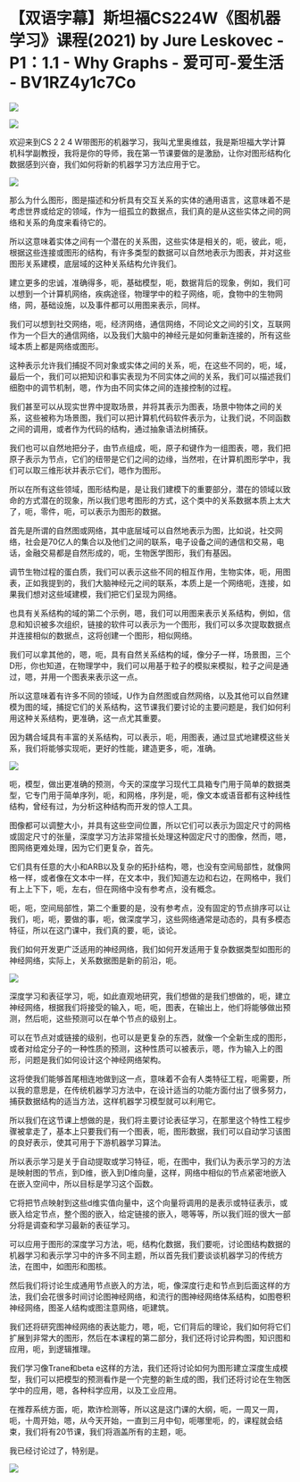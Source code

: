 # 【双语字幕】斯坦福CS224W《图机器学习》课程(2021) by Jure Leskovec - P1：1.1 - Why Graphs - 爱可可-爱生活 - BV1RZ4y1c7Co

![](img/39d659b0d9b209f97a58cbc9c9fcc377_0.png)

![](img/39d659b0d9b209f97a58cbc9c9fcc377_1.png)

欢迎来到CS 2 2 4 W带图形的机器学习，我叫尤里奥维兹，我是斯坦福大学计算机科学副教授，我将是你的导师，我在第一节课要做的是激励，让你对图形结构化数据感到兴奋，我们如何将新的机器学习方法应用于它。



![](img/39d659b0d9b209f97a58cbc9c9fcc377_3.png)

那么为什么图形，图是描述和分析具有交互关系的实体的通用语言，这意味着不是考虑世界或给定的领域，作为一组孤立的数据点，我们真的是从这些实体之间的网络和关系的角度来看待它的。

所以这意味着实体之间有一个潜在的关系图，这些实体是相关的，呃，彼此，呃，根据这些连接或图形的结构，有许多类型的数据可以自然地表示为图表，并对这些图形关系建模，底层域的这种关系结构允许我们。

建立更多的忠诚，准确得多，呃，基础模型，呃，数据背后的现象，例如，我们可以想到一个计算机网络，疾病途径，物理学中的粒子网络，呃，食物中的生物网络，网，基础设施，以及事件都可以用图来表示，同样。

我们可以想到社交网络，呃，经济网络，通信网络，不同论文之间的引文，互联网作为一个巨大的通信网络，以及我们大脑中的神经元是如何重新连接的，所有这些域本质上都是网络或图形。

这种表示允许我们捕捉不同对象或实体之间的关系，呃，在这些不同的，呃，域，最后一个，我们可以把知识和事实表现为不同实体之间的关系，我们可以描述我们细胞中的调节机制，嗯，作为由不同实体之间的连接控制的过程。

我们甚至可以从现实世界中提取场景，并将其表示为图表，场景中物体之间的关系，这些被称为场景图，我们可以把计算机代码软件表示为，让我们说，不同函数之间的调用，或者作为代码的结构，通过抽象语法树捕获。

我们也可以自然地把分子，由节点组成，呃，原子和键作为一组图表，嗯，我们把原子表示为节点，它们的纽带是它们之间的边缘，当然啦，在计算机图形学中，我们可以取三维形状并表示它们，嗯作为图形。

所以在所有这些领域，图形结构是，是让我们建模下的重要部分，潜在的领域以致命的方式潜在的现象，所以我们思考图形的方式，这个类中的关系数据本质上太大了，呃，零件，呃，可以表示为图形的数据。

首先是所谓的自然图或网络，其中底层域可以自然地表示为图，比如说，社交网络，社会是70亿人的集合以及他们之间的联系，电子设备之间的通信和交易，电话，金融交易都是自然形成的，呃，生物医学图形，我们有基因。

调节生物过程的蛋白质，我们可以表示这些不同的相互作用，生物实体，呃，用图表，正如我提到的，我们大脑神经元之间的联系，本质上是一个网络呃，连接，如果我们想对这些域建模，我们把它们呈现为网络。

也具有关系结构的域的第二个示例，嗯，我们可以用图来表示关系结构，例如，信息和知识被多次组织，链接的软件可以表示为一个图形，我们可以多次提取数据点并连接相似的数据点，这将创建一个图形，相似网络。

我们可以拿其他的，嗯，呃，具有自然关系结构的域，像分子一样，场景图，三个D形，你也知道，在物理学中，我们可以用基于粒子的模拟来模拟，粒子之间是通过，嗯，并用一个图表来表示这一点。

所以这意味着有许多不同的领域，U作为自然图或自然网络，以及其他可以自然建模为图的域，捕捉它们的关系结构，这节课我们要讨论的主要问题是，我们如何利用这种关系结构，更准确，这一点尤其重要。

因为耦合域具有丰富的关系结构，可以表示，呃，用图表，通过显式地建模这些关系，我们将能够实现呃，更好的性能，建造更多，呃，准确。



![](img/39d659b0d9b209f97a58cbc9c9fcc377_5.png)

呃，模型，做出更准确的预测，今天的深度学习现代工具箱专门用于简单的数据类型，它专门用于简单序列，呃，和网格，序列是，呃，像文本或语音都有这种线性结构，曾经有过，为分析这种结构而开发的惊人工具。

图像都可以调整大小，并具有这些空间位置，所以它们可以表示为固定尺寸的网格或固定尺寸的张量，深度学习方法非常擅长处理这种固定尺寸的图像，然而，嗯，图网络更难处理，因为它们更复杂，首先。

它们具有任意的大小和ARB以及复杂的拓扑结构，嗯，也没有空间局部性，就像网格一样，或者像在文本中一样，在文本中，我们知道左边和右边，在网格中，我们有上上下下，呃，左右，但在网络中没有参考点，没有概念。

呃，呃，空间局部性，第二个重要的是，没有参考点，没有固定的节点排序可以让我们，呃，呃，要做的事，呃，做深度学习，这些网络通常是动态的，具有多模态特征，所以在这门课中，我们真的要，呃，谈论。

我们如何开发更广泛适用的神经网络，我们如何开发适用于复杂数据类型如图形的神经网络，实际上，关系数据图是新的前沿，呃。



![](img/39d659b0d9b209f97a58cbc9c9fcc377_7.png)

深度学习和表征学习，呃，如此直观地研究，我们想做的是我们想做的，呃，建立神经网络，根据我们将接受的输入，呃，呃，图表，在输出上，他们将能够做出预测，然后呃，这些预测可以在单个节点的级别上。

可以在节点对或链接的级别，也可以是更复杂的东西，就像一个全新生成的图形，或者对给定分子的一种性质的预测，这种性质可以被表示，嗯，作为输入上的图形，问题是我们如何设计这个神经网络架构。

这将使我们能够首尾相连地做到这一点，意味着不会有人类特征工程，呃需要，所以我的意思是，在传统机器学习方法中，在设计适当的功能方面付出了很多努力，捕获数据结构的适当方法，这样机器学习模型就可以利用它。

所以我们在这节课上想做的是，我们将主要讨论表征学习，在那里这个特性工程步骤被拿走了，基本上只要我们有一个图表，呃，图形数据，我们可以自动学习该图的良好表示，使其可用于下游机器学习算法。

所以表示学习是关于自动提取或学习特征，呃，在图中，我们认为表示学习的方法是映射图的节点，到D维，嵌入到D维向量，这样，网络中相似的节点紧密地嵌入在嵌入空间中，所以目标是学习这个函数。

它将把节点映射到这些d维实值向量中，这个向量将调用的是表示或特征表示，或嵌入给定节点，整个图的嵌入，给定链接的嵌入，嗯等等，所以我们班的很大一部分将是调查和学习最新的表征学习。

可以应用于图形的深度学习方法，呃，结构化数据，我们要呃，讨论图结构数据的机器学习和表示学习中的许多不同主题，所以首先我们要谈谈机器学习的传统方法，在图中，如图形和图核。

然后我们将讨论生成通用节点嵌入的方法，呃，像深度行走和节点到后面这样的方法，我们会花很多时间讨论图神经网络，和流行的图神经网络体系结构，如图卷积神经网络，图圣人结构或图注意网络，呃建筑。

我们还将研究图神经网络的表达能力，嗯，呃，它们背后的理论，我们如何将它们扩展到非常大的图形，然后在本课程的第二部分，我们还将讨论异构图，知识图和应用，呃，到逻辑推理。

我们学习像Trane和beta e这样的方法，我们还将讨论如何为图形建立深度生成模型，我们可以把模型的预测看作是一个完整的新生成的图，我们还将讨论在生物医学中的应用，嗯，各种科学应用，以及工业应用。

在推荐系统方面，呃，欺诈检测等，所以这是这门课的大纲，呃，一周又一周，呃，十周开始，嗯，从今天开始，一直到三月中旬，呃哪里呃，的，课程就会结束，我们将有20节课，我们将涵盖所有的主题，呃。

我已经讨论过了，特别是。

![](img/39d659b0d9b209f97a58cbc9c9fcc377_9.png)